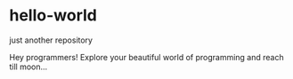 # hello-world
just another repository

Hey programmers!
Explore your beautiful world of programming and reach till moon...

